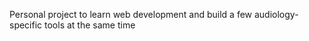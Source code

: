 Personal project to learn web development and build a few audiology-specific tools at the same time

